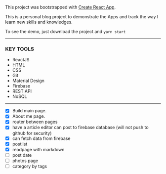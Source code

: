 This project was bootstrapped with [Create React App](https://github.com/facebook/create-react-app).

This is a personal blog project to demonstrate the Apps and track the way I learn new skills and knowledges.

To see the demo, just download the project and ``yarn start``

___

### KEY TOOLS
* ReactJS
* HTML
* CSS
* Git
* Material Design
* Firebase
* REST API
* NoSQL

___

- [X] Build main page.
- [X] About me page.
- [X] router between pages
- [X] have a article editor can post to firebase database (will not push to github for security)
- [X] can fetch data from firebase 
- [X] postlist
- [X] readpage with markdown
- [ ] post date
- [ ] photos page
- [ ] category by tags
